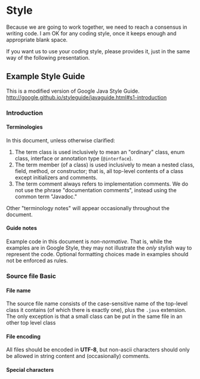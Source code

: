 # Style

Because we are going to work together, we need to reach a consensus in writing code. I am OK for any coding style, once it keeps enough and appropriate blank space. 

If you want us to use your coding style, please provides it, just in the same way of the following presentation. 

## Example Style Guide

This is a modified version of Google Java Style Guide.
<http://google.github.io/styleguide/javaguide.html#s1-introduction>

### Introduction

#### Terminologies
In this document, unless otherwise clarified:

1. The term class is used inclusively to mean an "ordinary" class, enum class, interface or annotation type (`@interface`).
2. The term member (of a class) is used inclusively to mean a nested class, field, method, or constructor; that is, all top-level contents of a class except initializers and comments.
3. The term comment always refers to implementation comments. We do not use the phrase "documentation comments", instead using the common term "Javadoc."

Other "terminology notes" will appear occasionally throughout the document.

#### Guide notes

Example code in this document is _non-normative_. That is, while the examples are in Google Style, they may not illustrate the _only_ stylish way to represent the code. Optional formatting choices made in examples should not be enforced as rules.

### Source file Basic

#### File name

The source file name consists of the case-sensitive name of the top-level class it contains (of which there is exactly one), plus the `.java` extension. The only exception is that a small class can be put in the same file in an other top level class

#### File encoding

All files should be encoded in **UTF-8**, but non-ascii characters should only be allowed in string content and (occasionally) comments.

#### Special characters


